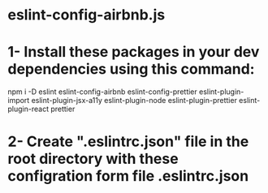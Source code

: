 ﻿# eslint-config-airbnb.js

# 1- Install these packages in your dev dependencies using this command:

npm i -D eslint eslint-config-airbnb eslint-config-prettier eslint-plugin-import eslint-plugin-jsx-a11y eslint-plugin-node eslint-plugin-prettier eslint-plugin-react prettier


# 2- Create ".eslintrc.json" file in the root directory with these configration form file .eslintrc.json 

